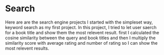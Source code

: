 # Search
Here are are the search engine projects
I started with the simpleset way, keyword search as my first project. In this project, I tried to let user saerch for a book title and show them the most relevent result. first I calculated the cosine similarity between the query and book titles and then I multiply the similarity score with average rating and number of rating so I can show the most relevent results.
